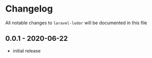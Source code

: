 # Changelog

All notable changes to `laravel-lodor` will be documented in this file

## 0.0.1 - 2020-06-22

- initial release
